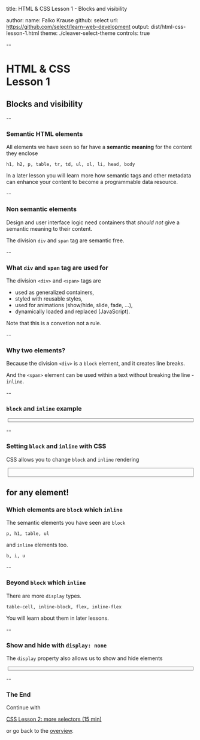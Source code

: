 title: HTML & CSS Lesson 1 - Blocks and visibility

author:
  name: Falko Krause
  github: select
  url: https://github.com/select/learn-web-development
output: dist/html-css-lesson-1.html
theme: ./cleaver-select-theme
controls: true

--
# HTML & CSS <br> Lesson 1

## Blocks and visibility
<script src="js-sandbox.js" type="text/javascript" charset="utf-8"></script>

--
### Semantic HTML elements

All elements we have seen so far have a **semantic meaning** for the content they enclose

```
h1, h2, p, table, tr, td, ul, ol, li, head, body
```

In a later lesson you will learn more how semantic tags and other metadata can enhance your content to become a programmable data resource.

--
### Non semantic elements

Design and user interface logic need containers that *should not* give a semantic meaning to their content.

The division `div` and `span` tag are semantic free.


--
### What `div` and `span` tag are used for

The division `<div>` and `<span>` tags are

- used as generalized containers,
- styled with reusable styles,
- used for animations (show/hide, slide, fade, …),
- dynamically loaded and replaced (JavaScript).

Note that this is a convetion not a rule.

--
### Why two elements?

Because the division `<div>` is a `block` element, and it creates line breaks.

And the `<span>` element can be used within a text without breaking the line - `inline`.

--
### `block` and `inline` example
<div class="js-sandbox" data-height="400">
<script type="text/plain" class="editor-html" ><div>
    Hello <span>World!</span> I am
    a <span>sentence</span>.
</div>
<div>
    Oh man these divs <div>alway
    break the line</div>
</div></script>
<style class="editor-css">span, div{
  border: 1px solid #666;
  margin: 4px;
  padding: 4px;
}</style>
</div>

--
### Setting `block` and `inline` with CSS

CSS allows you to change `block` and `inline` rendering

<div class="js-sandbox" data-height="340">
<script type="text/plain" class="editor-html" ><span>
    Hello <div>World!</div> I am
    a <div>sentence</div>.
</span>
<span>
    Oh man these divs <span>alway
    break the line</span>
</span></script>
<style class="editor-css">
span { display: block;  }

div  { display: inline; }


span, div{
  border: 1px solid #666;
  margin: 4px;
  padding: 4px;
}
</style>
</div>

for any element!
--
### Which elements are `block` which `inline`
The semantic elements you have seen are `block`
```
p, h1, table, ul
```

and `inline` elements too.
```
b, i, u
```

--
### Beyond `block` which `inline`
There are more `display` types.

```
table-cell, inline-block, flex, inline-flex
```

You will learn about them in later lessons.

--
### Show and hide with `display: none`
The `display` property also allows us to show and hide elements
<div class="js-sandbox" data-height="340">
<script type="text/plain" class="editor-html" ><div>
    You can see me
    <span>, but I am hidden</span>.
</div></script>
<style class="editor-css">
span { display: none;  }

div  { display: block; }

</style>
</div>

--
### The End
Continue with

<a href="css-lesson-2.html">CSS Lesson 2: more selectors (15 min)</a>

or go back to the <a href="https://github.com/select/learn-web-development">overview</a>.
